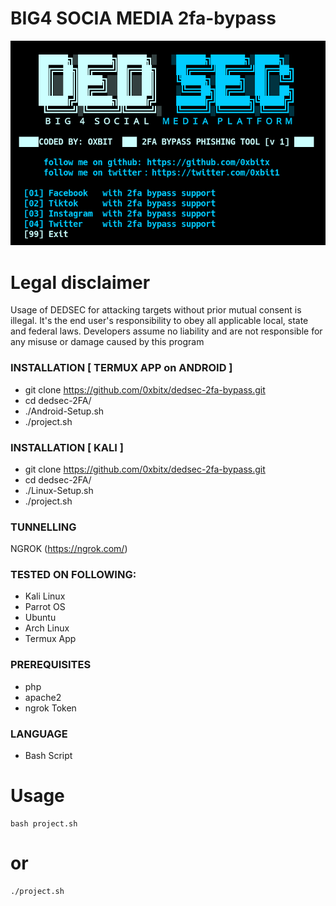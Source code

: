 # BIG4 SOCIA MEDIA 2fa-bypass
<p align="center">
<img alt="DEDSEC SNIFFER TOOL" src="https://github.com/0xbitx/Top4-Social-Media-/blob/master/project.png" style="max-width:100%;max-height:100%;" />
</p>

# Legal disclaimer

<p>
Usage of DEDSEC for attacking targets without prior mutual consent is illegal. It's the end user's responsibility to obey all applicable local, state and federal laws. Developers assume no liability and are not responsible for any misuse or damage caused by this program
</p>


### INSTALLATION [ TERMUX APP on ANDROID ]
* git clone https://github.com/0xbitx/dedsec-2fa-bypass.git
* cd dedsec-2FA/
* ./Android-Setup.sh
* ./project.sh

### INSTALLATION [ KALI ]
* git clone https://github.com/0xbitx/dedsec-2fa-bypass.git
* cd dedsec-2FA/
* ./Linux-Setup.sh
* ./project.sh

### TUNNELLING 
NGROK (https://ngrok.com/)

### TESTED ON FOLLOWING:
* Kali Linux 
* Parrot OS 
* Ubuntu 
* Arch Linux
* Termux App
### PREREQUISITES
* php
* apache2
* ngrok Token
### LANGUAGE 
* Bash Script

# Usage
```
bash project.sh
```
# or
```
./project.sh
```

